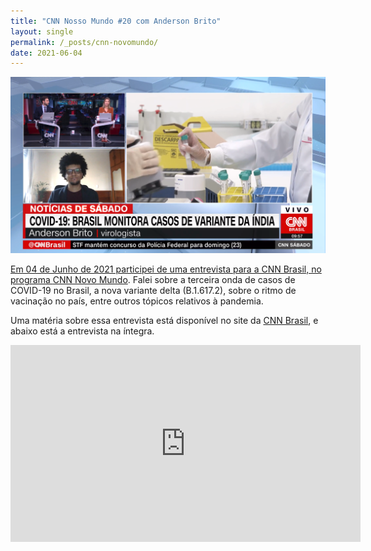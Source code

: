 ```yaml
---
title: "CNN Nosso Mundo #20 com Anderson Brito"
layout: single
permalink: /_posts/cnn-novomundo/
date: 2021-06-04
---
```


<a href="https://andersonbrito.github.io/_posts/covid-b1617/"><img src="/assets/images/cover-b1617.png" width="700">

Em 04 de Junho de 2021 participei de uma entrevista para a CNN Brasil, no programa [CNN Novo Mundo](https://www.youtube.com/watch?v=Z1EVhSsBx1s). Falei sobre a terceira onda de casos de COVID-19 no Brasil, a nova variante delta (B.1.617.2), sobre o ritmo de vacinação no país, entre outros tópicos relativos à pandemia.

Uma matéria sobre essa entrevista está disponível no site da [CNN Brasil](https://www.cnnbrasil.com.br/entretenimento/2021/06/04/cnn-nosso-mundo-entrevista-o-virologista-anderson-brito), e abaixo está a entrevista na íntegra.


<iframe width="560" height="315" src="https://www.youtube.com/embed/Z1EVhSsBx1s" title="YouTube video player" frameborder="0" allow="accelerometer; autoplay; clipboard-write; encrypted-media; gyroscope; picture-in-picture" allowfullscreen></iframe>